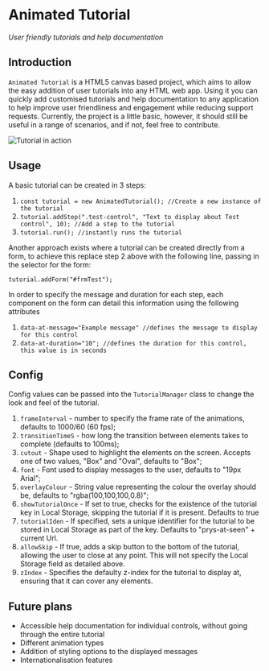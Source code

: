 # Animated Tutorial
_User friendly tutorials and help documentation_

## Introduction
`Animated Tutorial` is a HTML5 canvas based project, which aims to allow the easy addition of user tutorials into any HTML web app.  Using it you can quickly add customised tutorials and help documentation to any application to help improve user friendliness and engagement while reducing support requests.  Currently, the project is a little basic, however, it should still be useful in a range of scenarios, and if not, feel free to contribute.

![Tutorial in action](https://prystopiastorage.blob.core.windows.net/media/AnimatedTutorial.gif)

## Usage
A basic tutorial can be created in 3 steps:

1. `const tutorial = new AnimatedTutorial(); //Create a new instance of the tutorial`
1. `tutorial.addStep(".test-control", "Text to display about Test control", 10); //Add a step to the tutorial`
1. `tutorial.run(); //instantly runs the tutorial`

Another approach exists where a tutorial can be created directly from a form, to achieve this replace step 2 above with the following line, passing in the selector for the form:

`tutorial.addForm("#frmTest");`

In order to specify the message and duration for each step, each component on the form can detail this information using the following attributes

1. `data-at-message="Example message" //defines the message to display for this control`
1. `data-at-duration="10"; //defines the duration for this control, this value is in seconds`

## Config

Config values can be passed into the `TutorialManager` class to change the look and feel of the tutorial.

1. `frameInterval` - number to specify the frame rate of the animations, defaults to 1000/60 (60 fps);
1. `transitionTimeS` - how long the transition between elements takes to complete (defaults to 100ms);
1. `cutout` - Shape used to highlight the elements on the screen.  Accepts one of two values, "Box" and "Oval", defaults to "Box";
1. `font` - Font used to display messages to the user, defaults to "19px Arial";
1. `overlayColour` - String value representing the colour the overlay should be, defaults to "rgba(100,100,100,0.8)";
1. `showTutorialOnce` - If set to true, checks for the existence of the tutorial key in Local Storage, skipping the tutorial if it is present.  Defaults to true
1. `tutorialIden` - If specified, sets a unique identifier for the tutorial to be stored in Local Storage as part of the key.  Defaults to "prys-at-seen" + current Url.
1. `allowSkip` - If true, adds a skip button to the bottom of the tutorial, allowing the user to close at any point.  This will not specify the Local Storage field as detailed above.
1.  `zIndex` - Specifies the defaulty z-index for the tutorial to display at, ensuring that it can cover any elements.


## Future plans
* Accessible help documentation for individual controls, without going through the entire tutorial
* Different animation types
* Addition of styling options to the displayed messages
* Internationalisation features